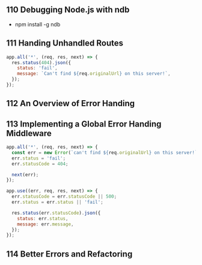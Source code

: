 ## 110 Debugging Node.js with ndb
* npm install -g ndb
## 111 Handing Unhandled Routes
```javascript
app.all('*', (req, res, next) => {
  res.status(404).json({
    status: 'fail',
    message: `Can't find ${req.originalUrl} on this server!`,
  });
});
```
## 112 An Overview of Error Handing
## 113 Implementing a Global Error Handing Middleware
```javascript
app.all('*', (req, res, next) => {
  const err = new Error(`can't find ${req.originalUrl} on this server!`);
  err.status = 'fail';
  err.statusCode = 404;

  next(err);
});

app.use((err, req, res, next) => {
  err.statusCode = err.statusCode || 500;
  err.status = err.status || 'fail';

  res.status(err.statusCode).json({
    status: err.status,
    message: err.message,
  });
});
```
## 114 Better Errors and Refactoring
